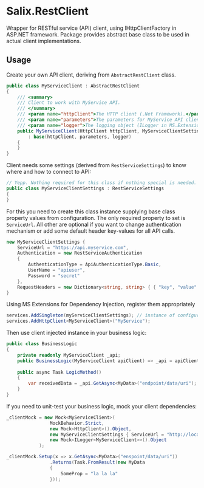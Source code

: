 # Salix.RestClient

Wrapper for RESTful service (API) client, using IHttpClientFactory in ASP.NET framework. Package provides abstract base class to be used in actual client implementations.

## Usage

Create your own API client, deriving from `AbstractRestClient` class.

```csharp
public class MyServiceClient : AbstractRestClient
{
    /// <summary>
    /// Client to work with MyService API.
    /// </summary>
    /// <param name="httpClient">The HTTP client (.Net Framework).</param>
    /// <param name="parameters">The parameters for MyService API client.</param>
    /// <param name="logger">The logging object (ILogger in MS.Extensions.Logging).</param>
    public MyServiceClient(HttpClient httpClient, MyServiceClientSettings parameters, ILogger<MyServiceClient> logger)
        : base(httpClient, parameters, logger)
    {
    }
}
```

Client needs some settings (derived from `RestServiceSettings`) to know where and how to connect to API:

```csharp
// Yepp. Nothing required for this class if nothing special is needed.
public class MyServiceClientSettings : RestServiceSettings
{
}
```

For this you need to create this class instance supplying base class property values from configuration. The only required property to set is `ServiceUrl`. All other are optional if you want to change authentication mechanism or add some default header key-values for all API calls.

```csharp
new MyServiceClientSettings {
    ServiceUrl = "https://api.myservice.com",
    Authentication = new RestServiceAuthentication
    {
        AuthenticationType = ApiAuthenticationType.Basic,
        UserName = "apiuser",
        Password = "secret"
    },
    RequestHeaders = new Dictionary<string, string> { { "key", "value" } }
}
```

Using MS Extensions for Dependency Injection, register them appropriately

```csharp
services.AddSingleton(myServiceClientSettings); // instance of configuration for API client
services.AddHttpClient<MyServiceClient>("MyService");
```

Then use client injected instance in your business logic:

```csharp
public class BusinessLogic
{
    private readonly MyServiceClient _api;
    public BusinessLogic(MyServiceClient apiClient) => _api = apiClient;
    
    public async Task LogicMethod() 
    {
        var receivedData = _api.GetAsync<MyData>("endpoint/data/uri");
    }
}
```

If you need to unit-test your business logic, mock your client dependencies:

```csharp
_clientMock = new Mock<MyServiceClient>(
                MockBehavior.Strict,
                new Mock<HttpClient>().Object,
                new MyServiceClientSettings { ServiceUrl = "http://localhost" },
                new Mock<ILogger<MyServiceClient>>().Object
            );

_clientMock.Setup(x => x.GetAsync<MyData>("enspoint/data/uri"))
                .Returns(Task.FromResult(new MyData
                {
                    SomeProp = "la la la"
                }));
```